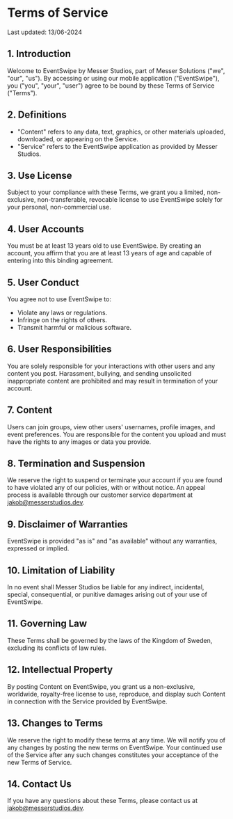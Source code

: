 # Terms of Service

Last updated: 13/06-2024

## 1. Introduction
Welcome to EventSwipe by Messer Studios, part of Messer Solutions ("we", "our", "us"). By accessing or using our mobile application ("EventSwipe"), you ("you", "your", "user") agree to be bound by these Terms of Service ("Terms").

## 2. Definitions
- "Content" refers to any data, text, graphics, or other materials uploaded, downloaded, or appearing on the Service.
- "Service" refers to the EventSwipe application as provided by Messer Studios.

## 3. Use License
Subject to your compliance with these Terms, we grant you a limited, non-exclusive, non-transferable, revocable license to use EventSwipe solely for your personal, non-commercial use.

## 4. User Accounts
You must be at least 13 years old to use EventSwipe. By creating an account, you affirm that you are at least 13 years of age and capable of entering into this binding agreement.

## 5. User Conduct
You agree not to use EventSwipe to:

- Violate any laws or regulations.
- Infringe on the rights of others.
- Transmit harmful or malicious software.

## 6. User Responsibilities
You are solely responsible for your interactions with other users and any content you post. Harassment, bullying, and sending unsolicited inappropriate content are prohibited and may result in termination of your account.

## 7. Content
Users can join groups, view other users' usernames, profile images, and event preferences. You are responsible for the content you upload and must have the rights to any images or data you provide.

## 8. Termination and Suspension
We reserve the right to suspend or terminate your account if you are found to have violated any of our policies, with or without notice. An appeal process is available through our customer service department at jakob@messerstudios.dev.

## 9. Disclaimer of Warranties
EventSwipe is provided "as is" and "as available" without any warranties, expressed or implied.

## 10. Limitation of Liability
In no event shall Messer Studios be liable for any indirect, incidental, special, consequential, or punitive damages arising out of your use of EventSwipe.

## 11. Governing Law
These Terms shall be governed by the laws of the Kingdom of Sweden, excluding its conflicts of law rules.

## 12. Intellectual Property
By posting Content on EventSwipe, you grant us a non-exclusive, worldwide, royalty-free license to use, reproduce, and display such Content in connection with the Service provided by EventSwipe.

## 13. Changes to Terms
We reserve the right to modify these terms at any time. We will notify you of any changes by posting the new terms on EventSwipe. Your continued use of the Service after any such changes constitutes your acceptance of the new Terms of Service.

## 14. Contact Us
If you have any questions about these Terms, please contact us at jakob@messerstudios.dev.
